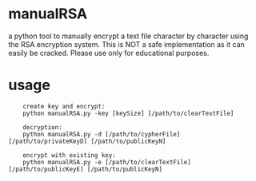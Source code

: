 manualRSA
=========

a python tool to manually encrypt a text file character by character using the RSA encryption system. This is NOT a safe implementation as it can easily be cracked. Please use only for educational purposes.


usage
=====
		create key and encrypt:
		python manualRSA.py -key [keySize] [/path/to/clearTextFile]

		decryption:
		python manualRSA.py -d [/path/to/cypherFile] [/path/to/privateKeyD] [/path/to/publicKeyN]

		encrypt with existing key:
		python manualRSA.py -e [/path/to/clearTextFile] [/path/to/publicKeyE] [/path/to/publicKeyN]
